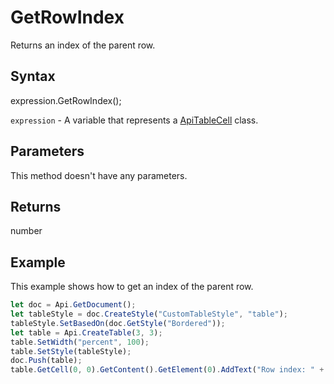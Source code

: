 # GetRowIndex

Returns an index of the parent row.

## Syntax

expression.GetRowIndex();

`expression` - A variable that represents a [ApiTableCell](../ApiTableCell.md) class.

## Parameters

This method doesn't have any parameters.

## Returns

number

## Example

This example shows how to get an index of the parent row.

```javascript
let doc = Api.GetDocument();
let tableStyle = doc.CreateStyle("CustomTableStyle", "table");
tableStyle.SetBasedOn(doc.GetStyle("Bordered"));
let table = Api.CreateTable(3, 3);
table.SetWidth("percent", 100);
table.SetStyle(tableStyle);
doc.Push(table);
table.GetCell(0, 0).GetContent().GetElement(0).AddText("Row index: " + table.GetCell(0, 0).GetRowIndex());
```
